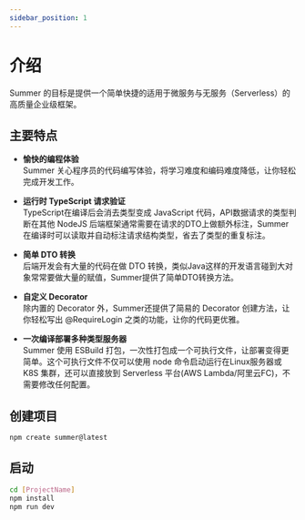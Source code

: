```yaml
---
sidebar_position: 1
---
```


# 介绍

Summer 的目标是提供一个简单快捷的适用于微服务与无服务（Serverless）的高质量企业级框架。

## 主要特点

- **愉快的编程体验**<br/>
  Summer 关心程序员的代码编写体验，将学习难度和编码难度降低，让你轻松完成开发工作。

- **运行时 TypeScript 请求验证**<br/>
  TypeScript在编译后会消去类型变成 JavaScript 代码，API数据请求的类型判断在其他 NodeJS 后端框架通常需要在请求的DTO上做额外标注，Summer在编译时可以读取并自动标注请求结构类型，省去了类型的重复标注。

- **简单 DTO 转换**<br/>
  后端开发会有大量的代码在做 DTO 转换，类似Java这样的开发语言碰到大对象常常要做大量的赋值，Summer提供了简单DTO转换方法。

- **自定义 Decorator**<br/>
  除内置的 Decorator 外，Summer还提供了简易的 Decorator 创建方法，让你轻松写出 @RequireLogin 之类的功能，让你的代码更优雅。

- **一次编译部署多种类型服务器**<br/>
  Summer 使用 ESBuild 打包，一次性打包成一个可执行文件，让部署变得更简单。这个可执行文件不仅可以使用 node 命令启动运行在Linux服务器或 K8S 集群，还可以直接放到 Serverless 平台(AWS Lambda/阿里云FC)，不需要修改任何配置。



## 创建项目

```bash
npm create summer@latest
```

## 启动

```bash
cd [ProjectName]
npm install
npm run dev
```
